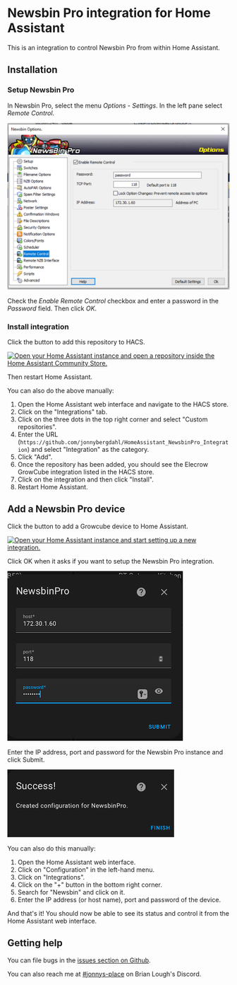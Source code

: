 # Newsbin Pro integration for Home Assistant

This is an integration to control Newsbin Pro from within Home Assistant. 


## Installation

### Setup Newsbin Pro

In Newsbin Pro, select the menu _Options_ - _Settings_. In the left pane select _Remote Control_.

![settings.png](https://raw.githubusercontent.com/jonnybergdahl/HomeAssistant_NewsbinPro_Integration/main/images/settings.png)

Check the _Enable Remote Control_ checkbox and enter a password in the _Password_ field. 
Then click _OK_.

### Install integration

Click the button to add this repository to HACS.

[![Open your Home Assistant instance and open a repository inside the Home Assistant Community Store.](https://my.home-assistant.io/badges/hacs_repository.svg)](https://my.home-assistant.io/redirect/hacs_repository/?owner=jonnybergdahl&category=Integration&repository=HomeAssistant_NewsbinPro_Integration)

Then restart Home Assistant.

You can also do the above manually:
1. Open the Home Assistant web interface and navigate to the HACS store.
2. Click on the "Integrations" tab.
3. Click on the three dots in the top right corner and select "Custom repositories".
4. Enter the URL (`https://github.com/jonnybergdahl/HomeAssistant_NewsbinPro_Integration`) and select "Integration" as the category.
5. Click "Add".
6. Once the repository has been added, you should see the Elecrow GrowCube integration listed in the HACS store.
7. Click on the integration and then click "Install".
8. Restart Home Assistant.

## Add a Newsbin Pro device

Click the button to add a Growcube device to Home Assistant.

[![Open your Home Assistant instance and start setting up a new integration.](https://my.home-assistant.io/badges/config_flow_start.svg)](https://my.home-assistant.io/redirect/config_flow_start/?domain=newsbinpro)

Click OK when it asks if you want to setup the Newsbin Pro integration.

![wizard1.png](https://raw.githubusercontent.com/jonnybergdahl/HomeAssistant_NewsbinPro_Integration/main/images/wizard1.png)

Enter the IP address, port and password for the Newsbin Pro instance and click Submit.

![wizard2.png](https://raw.githubusercontent.com/jonnybergdahl/HomeAssistant_NewsbinPro_Integration/main/images/wizard2.png)

You can also do this manually:

1. Open the Home Assistant web interface.
2. Click on "Configuration" in the left-hand menu.
3. Click on "Integrations".
4. Click on the "+" button in the bottom right corner.
5. Search for "Newsbin" and click on it.
6. Enter the IP address (or host name), port and password of the device.

And that's it! You should now be able to see its status and control it from the Home Assistant web interface.

## Getting help

You can file bugs in the [issues section on Github](https://github.com/jonnybergdahl/HomeAssistant_NewsbinPro_Integration/issues).

You can also reach me at [#jonnys-place](https://discord.gg/SeHKWPu9Cw) on Brian Lough's Discord.
